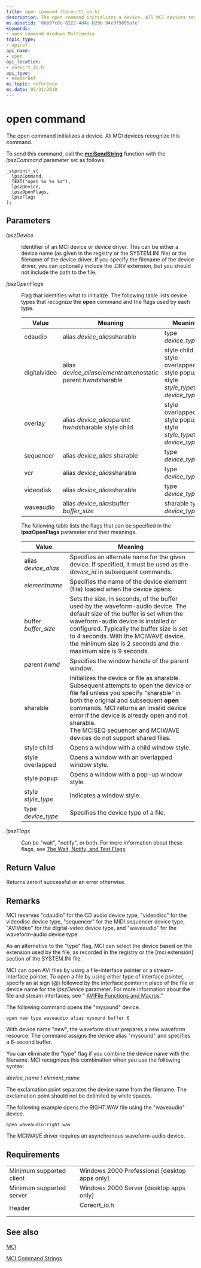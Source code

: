 ```yaml
---
title: open command (Corecrt\_io.h)
description: The open command initializes a device. All MCI devices recognize this command.
ms.assetid: '0bb97c8c-8222-4d4e-b20b-94e9f9095afe'
keywords:
- open command Windows Multimedia
topic_type:
- apiref
api_name:
- open
api_location:
- corecrt_io.h
api_type:
- HeaderDef
ms.topic: reference
ms.date: 05/31/2018
---
```


# open command

The open command initializes a device. All MCI devices recognize this command.

To send this command, call the [**mciSendString**](https://msdn.microsoft.com/library/Dd757161(v=VS.85).aspx) function with the *lpszCommand* parameter set as follows.

``` syntax
_stprintf_s(
  lpszCommand, 
  TEXT("open %s %s %s"), 
  lpszDevice, 
  lpszOpenFlags, 
  lpszFlags
); 
```

## Parameters

<dl> <dt>

<span id="lpszDevice"></span><span id="lpszdevice"></span><span id="LPSZDEVICE"></span>*lpszDevice*
</dt> <dd>

Identifier of an MCI device or device driver. This can be either a device name (as given in the registry or the SYSTEM.INI file) or the filename of the device driver. If you specify the filename of the device driver, you can optionally include the .DRV extension, but you should not include the path to the file.

</dd> <dt>

<span id="lpszOpenFlags"></span><span id="lpszopenflags"></span><span id="LPSZOPENFLAGS"></span>*lpszOpenFlags*
</dt> <dd>

Flag that identifies what to initialize. The following table lists device types that recognize the **open** command and the flags used by each type.



| Value        | Meaning                                                        | Meaning                                                                         |
|--------------|----------------------------------------------------------------|---------------------------------------------------------------------------------|
| cdaudio      | alias *device\_alias*sharable                                  | type *device\_type*                                                             |
| digitalvideo | alias *device\_aliaselementname*nostatic parent *hwnd*sharable | style child style overlapped style popup style *style\_type*type *device\_type* |
| overlay      | alias *device\_alias*parent *hwnd*sharable style child         | style overlapped style popup style *style\_type*type *device\_type*             |
| sequencer    | alias *device\_alias* sharable                                 | type *device\_type*                                                             |
| vcr          | alias *device\_alias*sharable                                  | type *device\_type*                                                             |
| videodisk    | alias *device\_alias*sharable                                  | type *device\_type*                                                             |
| waveaudio    | alias *device\_alias*buffer *buffer\_size*                     | sharable type *device\_type*                                                    |



 

The following table lists the flags that can be specified in the **lpszOpenFlags** parameter and their meanings.



| Value                 | Meaning                                                                                                                                                                                                                                                                                                                                                              |
|-----------------------|----------------------------------------------------------------------------------------------------------------------------------------------------------------------------------------------------------------------------------------------------------------------------------------------------------------------------------------------------------------------|
| alias *device\_alias* | Specifies an alternate name for the given device. If specified, it must be used as the *device\_id* in subsequent commands.                                                                                                                                                                                                                                          |
| *elementname*         | Specifies the name of the device element (file) loaded when the device opens.                                                                                                                                                                                                                                                                                        |
| buffer *buffer\_size* | Sets the size, in seconds, of the buffer used by the waveform-audio device. The default size of the buffer is set when the waveform-audio device is installed or configured. Typically the buffer size is set to 4 seconds. With the MCIWAVE device, the minimum size is 2 seconds and the maximum size is 9 seconds.                                                |
| parent *hwnd*         | Specifies the window handle of the parent window.                                                                                                                                                                                                                                                                                                                    |
| sharable              | Initializes the device or file as sharable. Subsequent attempts to open the device or file fail unless you specify "sharable" in both the original and subsequent **open** commands. MCI returns an invalid device error if the device is already open and not sharable.<br/> The MCISEQ sequencer and MCIWAVE devices do not support shared files.<br/> |
| style child           | Opens a window with a child window style.                                                                                                                                                                                                                                                                                                                            |
| style overlapped      | Opens a window with an overlapped window style.                                                                                                                                                                                                                                                                                                                      |
| style popup           | Opens a window with a pop-up window style.                                                                                                                                                                                                                                                                                                                           |
| style *style\_type*   | Indicates a window style.                                                                                                                                                                                                                                                                                                                                            |
| type *device\_type*   | Specifies the device type of a file.                                                                                                                                                                                                                                                                                                                                 |



 

</dd> <dt>

<span id="lpszFlags"></span><span id="lpszflags"></span><span id="LPSZFLAGS"></span>*lpszFlags*
</dt> <dd>

Can be "wait", "notify", or both. For more information about these flags, see [The Wait, Notify, and Test Flags](the-wait-notify-and-test-flags.md).

</dd> </dl>

## Return Value

Returns zero if successful or an error otherwise.

## Remarks

MCI reserves "cdaudio" for the CD audio device type, "videodisc" for the videodisc device type, "sequencer" for the MIDI sequencer device type, "AVIVideo" for the digital-video device type, and "waveaudio" for the waveform-audio device type.

As an alternative to the "type" flag, MCI can select the device based on the extension used by the file, as recorded in the registry or the \[mci extension\] section of the SYSTEM.INI file.

MCI can open AVI files by using a file-interface pointer or a stream-interface pointer. To open a file by using either type of interface pointer, specify an at sign (@) followed by the interface pointer in place of the file or device name for the *lpszDevice* parameter. For more information about the file and stream interfaces, see " [AVIFile Functions and Macros](avifile-functions-and-macros.md)."

The following command opens the "mysound" device.

``` syntax
open new type waveaudio alias mysound buffer 6
```

With device name "new", the waveform driver prepares a new waveform resource. The command assigns the device alias "mysound" and specifies a 6-second buffer.

You can eliminate the "type" flag if you combine the device name with the filename. MCI recognizes this combination when you use the following syntax:

*device\_name* ! *element\_name*

The exclamation point separates the device name from the filename. The exclamation point should not be delimited by white spaces.

The following example opens the RIGHT.WAV file using the "waveaudio" device.

``` syntax
open waveaudio!right.wav
```

The MCIWAVE driver requires an asynchronous waveform-audio device.

## Requirements



|                                     |                                                                                          |
|-------------------------------------|------------------------------------------------------------------------------------------|
| Minimum supported client<br/> | Windows 2000 Professional \[desktop apps only\]<br/>                               |
| Minimum supported server<br/> | Windows 2000 Server \[desktop apps only\]<br/>                                     |
| Header<br/>                   | <dl> <dt>Corecrt\_io.h</dt> </dl> |



## See also

<dl> <dt>

[MCI](mci.md)
</dt> <dt>

[MCI Command Strings](mci-command-strings.md)
</dt> </dl>

 

 





